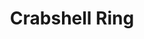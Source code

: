 ---
templateKey: blog-post
featuredpost: false
featuredimage: /assets/Crabshell_Ring.png
title: Crabshell Ring
description: Rings
testfield: 1620
---